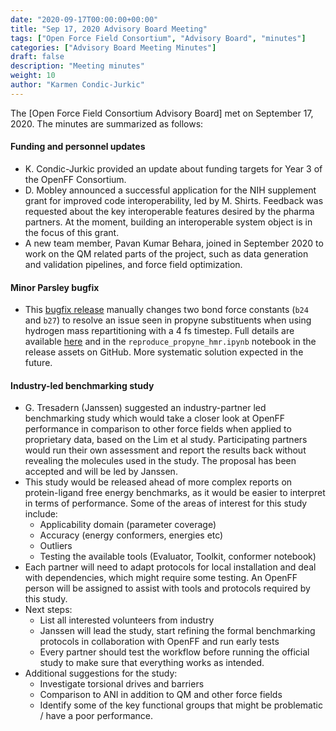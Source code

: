 ```yaml
---
date: "2020-09-17T00:00:00+00:00"
title: "Sep 17, 2020 Advisory Board Meeting"
tags: ["Open Force Field Consortium", "Advisory Board", "minutes"]
categories: ["Advisory Board Meeting Minutes"]
draft: false
description: "Meeting minutes"
weight: 10
author: "Karmen Condic-Jurkic"
---
```


The [Open Force Field Consortium Advisory Board] met on September 17, 2020.
The minutes are summarized as follows:

#### Funding and personnel updates

* K. Condic-Jurkic provided an update about funding targets for Year 3 of the OpenFF Consortium.
* D. Mobley announced a successful application for the NIH supplement grant for improved code interoperability, led by M. Shirts. Feedback was requested about the key interoperable features desired by the pharma partners. At the moment, building an interoperable system object is in the focus of this grant.
* A new team member, Pavan Kumar Behara, joined in September 2020 to work on the QM related parts of the project, such as data generation and validation pipelines, and force field optimization.


#### Minor Parsley bugfix

* This [bugfix release](https://github.com/openforcefield/openforcefields/releases/tag/1.2.1) manually changes two bond force constants (`b24` and `b27`) to resolve an issue seen in propyne substituents when using hydrogen mass repartitioning with a 4 fs timestep. Full details are available [here](https://github.com/openforcefield/openforcefields/issues/19) and in the `reproduce_propyne_hmr.ipynb` notebook in the release assets on GitHub. More systematic solution expected in the future.



#### Industry-led benchmarking study

* G. Tresadern (Janssen) suggested an industry-partner led benchmarking study which would take a closer look at OpenFF performance in comparison to other force fields when applied to proprietary data, based on the Lim et al study. Participating partners would run their own assessment and report the results back without revealing the molecules used in the study. The proposal has been accepted and will be led by Janssen.
* This study would be released ahead of more complex reports on protein-ligand free energy benchmarks, as it would be easier to interpret in terms of performance. Some of the areas of interest for this study include:
  - Applicability domain (parameter coverage)
  - Accuracy (energy conformers, energies etc)
  - Outliers
  - Testing the available tools (Evaluator, Toolkit, conformer notebook)
* Each partner will need to adapt protocols for local installation and deal with dependencies, which might require some testing. An OpenFF person will be assigned to assist with tools and protocols required by this study.
* Next steps:
  - List all interested volunteers from industry
  - Janssen will lead the study, start refining the formal benchmarking protocols in collaboration with OpenFF and run early tests
  - Every partner should test the workflow before running the official study to make sure that everything works as intended.
* Additional suggestions for the study:
  - Investigate torsional drives and barriers
  - Comparison to ANI in addition to QM and other force fields
  - Identify some of the key functional groups that might be problematic / have a poor performance.

